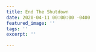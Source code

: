 ```yaml
---
title: End The Shutdown
date: 2020-04-11 00:00:00 -0400
featured_image: ''
tags: ''
excerpt: ''

---
```

